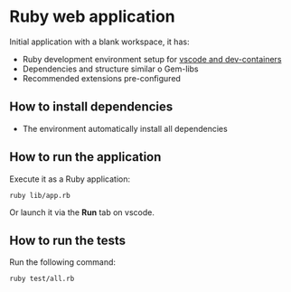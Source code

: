 # Ruby web application

Initial application with a blank workspace, it has:

- Ruby development environment setup for [vscode and dev-containers](https://code.visualstudio.com/docs/remote/remote-overview)
- Dependencies and structure similar o Gem-libs
- Recommended extensions pre-configured

## How to install dependencies

- The environment automatically install all dependencies

## How to run the application

Execute it as a Ruby application:
```
ruby lib/app.rb
```

Or launch it via the __Run__ tab on vscode.

## How to run the tests

Run the following command:
```
ruby test/all.rb
```

